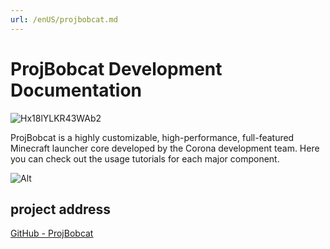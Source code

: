 ```yaml
---
url: /enUS/projbobcat.md
---
```

# ProjBobcat Development Documentation

![Hx18lYLKR43WAb2](https://user-images.githubusercontent.com/25716486/172503112-95515b07-52ee-4d1e-868e-b87137c6034e.png)

ProjBobcat is a highly customizable, high-performance, full-featured Minecraft launcher core developed by the Corona development team. Here you can check out the usage tutorials for each major component.

![Alt](https://repobeats.axiom.co/api/embed/d8d56d4c2023d90ea067d5b3ca83ed5da4979289.svg "Repobeats analytics image")

## project address

[GitHub - ProjBobcat](https://github.com/Corona-Studio/ProjBobcat)
